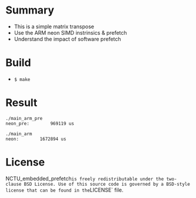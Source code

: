 # Summary

* This is a simple matrix transpose
* Use the ARM neon SIMD instrinsics & prefetch
* Understand the impact of software prefetch


# Build
* `$ make`

# Result
```
./main_arm_pre
neon_pre:        969119 us

./main_arm
neon:        1672894 us
```

# License
NCTU_embedded_prefetch` is freely redistributable under the two-clause BSD License.
Use of this source code is governed by a BSD-style license that can be found
in the `LICENSE` file.
